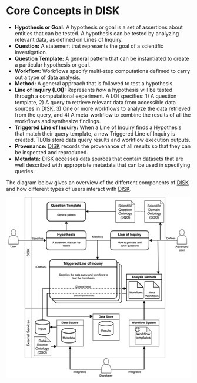 # Core Concepts in DISK

 - **Hypothesis or Goal:** A hypothesis or goal is a set of assertions about entities that can be tested. A hypothesis can be tested by analyzing relevant data, as defined on Lines of Inquiry.
 - **Question:** A statement that represents the goal of a scientific investigation.
 - **Question Template:**  A general pattern that can be instantiated to create a particular hypothesis or goal.  
 - **Workflow:**  Workflows specify multi-step computations defimed to carry out a type of data analysis.
 - **Method:** A general approach that is followed to test a hypothesis.  
 - **Line of Inquiry (LOI):** Represents *how* a hypothesis will be tested through a computational experiment. A LOI specifies: 1) A question template, 2) A query to retrieve relevant data from accessible data sources in [DISK](https://disk.isi.edu), 3) One or more workflows to analyze the data retrieved from the query, and 4) A meta-workflow to combine the results of all the workflows and synthesize findings.  
 - **Triggered Line of Inquiry:** When a Line of Inquiry finds a Hypothesis that match their query template, a new Triggered Line of Inquiry is created. TLOIs store data query results and workflow execution outputs.
 - **Provenance:** [DISK](https://disk.isi.edu) records the provenance of all results so that they can be inspected and reproduced. 
 - **Metadata:** [DISK](https://disk.isi.edu) accesses data sources that contain datasets that are well described with appropriate metadata that can be used in specifying queries.

The diagram below gives an overview of the differtent components of [DISK](https://disk.isi.edu) and how different types of users interact with [DISK](https://disk.isi.edu).


![Disk overview](figures/DISK-overview.png "DISK Overview")
